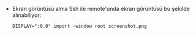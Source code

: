 - Ekran görüntüsü alma
  Ssh ile remote'unda ekran görüntüsü bu şekilde alınabiliyor:
  
  ```DISPLAY=":0.0" import -window root screenshot.png```


